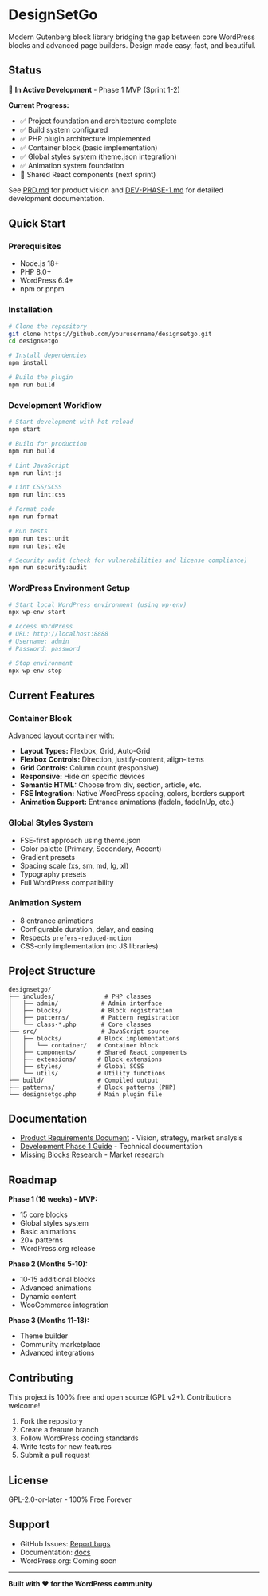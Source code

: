 # DesignSetGo

Modern Gutenberg block library bridging the gap between core WordPress blocks and advanced page builders. Design made easy, fast, and beautiful.

## Status

🚧 **In Active Development** - Phase 1 MVP (Sprint 1-2)

**Current Progress:**
- ✅ Project foundation and architecture complete
- ✅ Build system configured
- ✅ PHP plugin architecture implemented
- ✅ Container block (basic implementation)
- ✅ Global styles system (theme.json integration)
- ✅ Animation system foundation
- 🔄 Shared React components (next sprint)

See [PRD.md](PRD.md) for product vision and [DEV-PHASE-1.md](DEV-PHASE-1.md) for detailed development documentation.

## Quick Start

### Prerequisites

- Node.js 18+
- PHP 8.0+
- WordPress 6.4+
- npm or pnpm

### Installation

```bash
# Clone the repository
git clone https://github.com/yourusername/designsetgo.git
cd designsetgo

# Install dependencies
npm install

# Build the plugin
npm run build
```

### Development Workflow

```bash
# Start development with hot reload
npm start

# Build for production
npm run build

# Lint JavaScript
npm run lint:js

# Lint CSS/SCSS
npm run lint:css

# Format code
npm run format

# Run tests
npm run test:unit
npm run test:e2e

# Security audit (check for vulnerabilities and license compliance)
npm run security:audit
```

### WordPress Environment Setup

```bash
# Start local WordPress environment (using wp-env)
npx wp-env start

# Access WordPress
# URL: http://localhost:8888
# Username: admin
# Password: password

# Stop environment
npx wp-env stop
```

## Current Features

### Container Block
Advanced layout container with:
- **Layout Types:** Flexbox, Grid, Auto-Grid
- **Flexbox Controls:** Direction, justify-content, align-items
- **Grid Controls:** Column count (responsive)
- **Responsive:** Hide on specific devices
- **Semantic HTML:** Choose from div, section, article, etc.
- **FSE Integration:** Native WordPress spacing, colors, borders support
- **Animation Support:** Entrance animations (fadeIn, fadeInUp, etc.)

### Global Styles System
- FSE-first approach using theme.json
- Color palette (Primary, Secondary, Accent)
- Gradient presets
- Spacing scale (xs, sm, md, lg, xl)
- Typography presets
- Full WordPress compatibility

### Animation System
- 8 entrance animations
- Configurable duration, delay, and easing
- Respects `prefers-reduced-motion`
- CSS-only implementation (no JS libraries)

## Project Structure

```
designsetgo/
├── includes/              # PHP classes
│   ├── admin/            # Admin interface
│   ├── blocks/           # Block registration
│   ├── patterns/         # Pattern registration
│   └── class-*.php       # Core classes
├── src/                  # JavaScript source
│   ├── blocks/          # Block implementations
│   │   └── container/   # Container block
│   ├── components/      # Shared React components
│   ├── extensions/      # Block extensions
│   ├── styles/          # Global SCSS
│   └── utils/           # Utility functions
├── build/               # Compiled output
├── patterns/            # Block patterns (PHP)
└── designsetgo.php      # Main plugin file
```

## Documentation

- [Product Requirements Document](PRD.md) - Vision, strategy, market analysis
- [Development Phase 1 Guide](DEV-PHASE-1.md) - Technical documentation
- [Missing Blocks Research](docs/MISSING-BLOCKS-RESEARCH.md) - Market research

## Roadmap

**Phase 1 (16 weeks) - MVP:**
- 15 core blocks
- Global styles system
- Basic animations
- 20+ patterns
- WordPress.org release

**Phase 2 (Months 5-10):**
- 10-15 additional blocks
- Advanced animations
- Dynamic content
- WooCommerce integration

**Phase 3 (Months 11-18):**
- Theme builder
- Community marketplace
- Advanced integrations

## Contributing

This project is 100% free and open source (GPL v2+). Contributions welcome!

1. Fork the repository
2. Create a feature branch
3. Follow WordPress coding standards
4. Write tests for new features
5. Submit a pull request

## License

GPL-2.0-or-later - 100% Free Forever

## Support

- GitHub Issues: [Report bugs](https://github.com/yourusername/designsetgo/issues)
- Documentation: [docs](./docs/)
- WordPress.org: Coming soon

---

**Built with ❤️ for the WordPress community**
